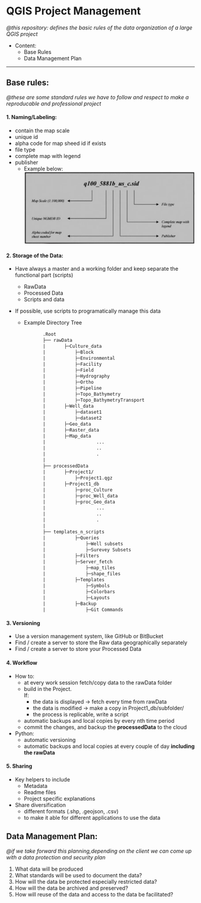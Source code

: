 # QGIS Project Management

*@this repository: defines the basic rules of the data organization of a large QGIS project*
- Content:
    - Base Rules
    - Data Management Plan
<hr />


## **Base rules:**
*@these are some standard rules we have to follow and respect to make a reproducable and professional project*
#### **1. Naming/Labeling:**
- contain the map scale
- unique id
- alpha code for map sheed id if exists
- file type
- complete map with legend
- publisher
   - Example below:
            ![Naming Convention](img/naming_conv.png)
            
#### 2. **Storage of the Data:**
- Have always a master and a working folder and keep separate the functional part (scripts)
    - RawData
    - Processed Data
    - Scripts and data
- If possible, use scripts to programatically manage this data

   - Example Directory Tree 

                .Root
                ├── rawData
                |       ├─Culture_data
                |           ├─Block      
                |           ├─Environmental      
                |           ├─Facility      
                |           ├─Field      
                |           ├─Hydrography      
                |           ├─Ortho      
                |           ├─Pipeline      
                |           ├─Topo_Bathymetry      
                |           ├─Topo_BathymetryTransport      
                |       ├─Well_data
                |           ├─dataset1
                |           ├─dataset2
                |       ├─Geo_data
                |       ├─Raster_data
                |       ├─Map_data
                |                   ...
                |                   ..
                |                   .
                |
                ├── processedData
                |       ├─Project1/
                |           ├─Project1.qgz
                |       ├─Project1_db
                |           ├─proc_Culture
                |           ├─proc_Well_data
                |           ├─proc_Geo_data
                |                   ...
                |                   ..
                |                   .
                |
                ├── templates_n_scripts
                |           ├─Queries
                |               ├─Well subsets
                |               ├─Surevey Subsets
                |           ├─Filters
                |           ├─Server_fetch
                |               ├─map_tiles
                |               ├─shape_files
                |           ├─Templates
                |               ├─Symbols
                |               ├─Colorbars
                |               ├─Layouts
                |           ├─Backup
                |               ├─Git Commands
                
                


#### 3. **Versioning**
- Use a version management system, like GitHub or BitBucket
- Find / create a server to store the Raw data geographically separately
- Find / create a server to store your Processed Data

#### 4. **Workflow**
- How to:
    - at every work session fetch/copy data to the rawData folder
    - build in the Project.\
     If:
        - the data is displayed -> fetch every time from rawData
        - the data is modified -> make a copy in Project1_db/subfolder/
        - the process is replicable, write a script
    - automatic backups and local copies by every nth time period
    - commit the changes, and backup the **processedData** to the cloud
- Python:
    - automatic versioning
    - automatic backups and local copies at every couple of day **including the rawData**


#### 5. **Sharing**
- Key helpers to include
    - Metadata
    - Readme files
    - Project specific explanations 
- Share diversification
    - different formats (.shp, .geojson, .csv)
    - to make it able for different applications to use the data

## **Data Management Plan:**
*@if we take forward this planning,depending on the client we can come up with a data protection and security plan*
1. What data will be produced
2. What standards will be used to document the data?
3. How will the data be protected especially restricted data?
4. How will the data be archived and preserved?
5. How will reuse of the data and access to the data be facilitated?
